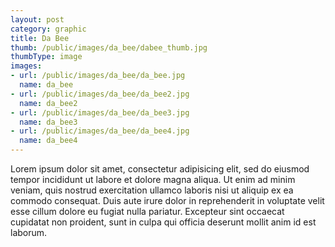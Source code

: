```yaml
---
layout: post
category: graphic
title: Da Bee
thumb: /public/images/da_bee/dabee_thumb.jpg
thumbType: image
images:
- url: /public/images/da_bee/da_bee.jpg
  name: da_bee 
- url: /public/images/da_bee/da_bee2.jpg
  name: da_bee2 
- url: /public/images/da_bee/da_bee3.jpg
  name: da_bee3 
- url: /public/images/da_bee/da_bee4.jpg
  name: da_bee4                                    
---
```

Lorem ipsum dolor sit amet, consectetur adipisicing elit, sed do eiusmod
tempor incididunt ut labore et dolore magna aliqua. Ut enim ad minim veniam,
quis nostrud exercitation ullamco laboris nisi ut aliquip ex ea commodo
consequat. Duis aute irure dolor in reprehenderit in voluptate velit esse
cillum dolore eu fugiat nulla pariatur. Excepteur sint occaecat cupidatat non
proident, sunt in culpa qui officia deserunt mollit anim id est laborum.